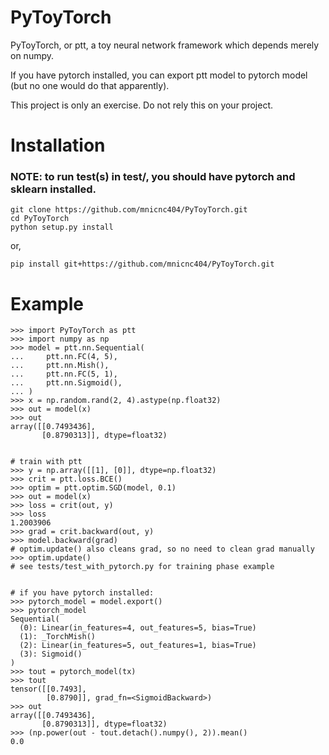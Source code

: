 # PyToyTorch

PyToyTorch, or ptt, a toy neural network framework which depends merely on numpy.

If you have pytorch installed, you can export ptt model to pytorch model (but no one would do that apparently).

This project is only an exercise. Do not rely this on your project.


# Installation

### NOTE: to run test(s) in test/, you should have pytorch and sklearn installed.

```
git clone https://github.com/mnicnc404/PyToyTorch.git
cd PyToyTorch
python setup.py install
```

or,

```
pip install git+https://github.com/mnicnc404/PyToyTorch.git
```

# Example


```
>>> import PyToyTorch as ptt
>>> import numpy as np
>>> model = ptt.nn.Sequential(
...     ptt.nn.FC(4, 5),
...     ptt.nn.Mish(),
...     ptt.nn.FC(5, 1),
...     ptt.nn.Sigmoid(),
... )
>>> x = np.random.rand(2, 4).astype(np.float32)
>>> out = model(x)
>>> out
array([[0.7493436],
       [0.8790313]], dtype=float32)


# train with ptt
>>> y = np.array([[1], [0]], dtype=np.float32)
>>> crit = ptt.loss.BCE()
>>> optim = ptt.optim.SGD(model, 0.1)
>>> out = model(x)
>>> loss = crit(out, y)
>>> loss
1.2003906
>>> grad = crit.backward(out, y)
>>> model.backward(grad)
# optim.update() also cleans grad, so no need to clean grad manually
>>> optim.update()  
# see tests/test_with_pytorch.py for training phase example


# if you have pytorch installed:
>>> pytorch_model = model.export()
>>> pytorch_model
Sequential(
  (0): Linear(in_features=4, out_features=5, bias=True)
  (1): _TorchMish()
  (2): Linear(in_features=5, out_features=1, bias=True)
  (3): Sigmoid()
)
>>> tout = pytorch_model(tx)
>>> tout
tensor([[0.7493],
        [0.8790]], grad_fn=<SigmoidBackward>)
>>> out
array([[0.7493436],
       [0.8790313]], dtype=float32)
>>> (np.power(out - tout.detach().numpy(), 2)).mean()
0.0
```
